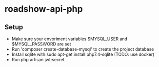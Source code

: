# roadshow-api-php


## Setup

- Make sure your envoriment variables $MYSQL_USER and $MYSQL_PASSWORD are set
- Run 'composer create-database-mysql' to create the project database
- Install sqlite with sudo apt-get install php7.4-sqlite (TODO: use docker)
- Run php artisan jwt:secret
